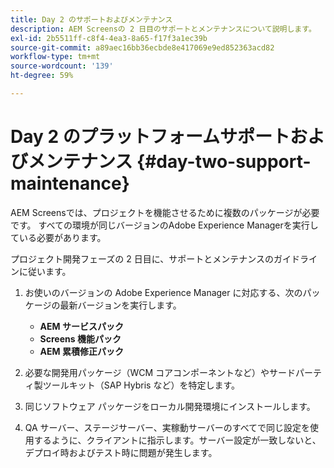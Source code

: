 ```yaml
---
title: Day 2 のサポートおよびメンテナンス
description: AEM Screensの 2 日目のサポートとメンテナンスについて説明します。
exl-id: 2b5511ff-c8f4-4ea3-8a65-f17f3a1ec39b
source-git-commit: a89aec16bb36ecbde8e417069e9ed852363acd82
workflow-type: tm+mt
source-wordcount: '139'
ht-degree: 59%

---
```


# Day 2 のプラットフォームサポートおよびメンテナンス {#day-two-support-maintenance}

AEM Screensでは、プロジェクトを機能させるために複数のパッケージが必要です。 すべての環境が同じバージョンのAdobe Experience Managerを実行している必要があります。

プロジェクト開発フェーズの 2 日目に、サポートとメンテナンスのガイドラインに従います。

1. お使いのバージョンの Adobe Experience Manager に対応する、次のパッケージの最新バージョンを実行します。

   * **AEM サービスパック**
   * **Screens 機能パック**
   * **AEM 累積修正パック**

1. 必要な開発用パッケージ（WCM コアコンポーネントなど）やサードパーティ製ツールキット（SAP Hybris など）を特定します。

1. 同じソフトウェア パッケージをローカル開発環境にインストールします。

1. QA サーバー、ステージサーバー、実稼動サーバーのすべてで同じ設定を使用するように、クライアントに指示します。サーバー設定が一致しないと、デプロイ時およびテスト時に問題が発生します。
